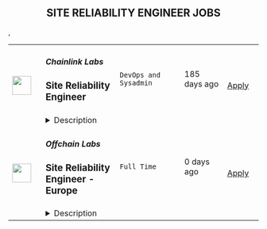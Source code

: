 <div align="center"><h2>SITE RELIABILITY ENGINEER JOBS</h2></div><table><tr>
                <td width="100" height="100" rowspan="2">
                    <img src="https://weworkremotely.com/assets/IsotypeV2-1ebe3dd57673f3e8d02b7490bc0faaef55d6a95d3a4aaf17298bd3ed503ae7fe.svg" width="38px" height="auto">
                </td>
                <td width="300">
                    <h5>Chainlink Labs</h5>
                    <h3> Site Reliability Engineer</h3>
                </td>
                <td width="300">
                    <code>DevOps and Sysadmin</code>
                </td>
                <td width="200">
                <text>185 days ago</text>
                </td>
                <td width="100" rowspan="2">
                <a href="https://weworkremotely.com/remote-jobs/chainlink-labs-site-reliability-engineer-1" align="right" target="_blank">Apply</a>
                </td>
            </tr>
            <tr>
                <td colspan="3">
                <details><summary>Description</summary>
                

<p>
  <strong>Headquarters:</strong> United States
    <br /><strong>URL:</strong> <a href="http://chain.link">http://chain.link</a>
</p>

<div>
<strong>All roles with Chainlink Labs are globally remote-based. We encourage you to apply regardless of your location.</strong><br><br>The infrastructure team enables Chainlink development and maintains services that support the health of the most widely-adopted oracle network in the world. As a Site Reliability Engineer, you will help us solve some of the unique challenges of blockchain oracle architecture and be primarily responsible for the Chainlink ecosystem's off-chain part.</div><div><br></div><div>We are distributed across time zones and continents, and we embrace remote work. In the Infrastructure team, we follow the infrastructure-as-code approach and practice GitOps. Our on-call rotation uses the follow-the-sun pattern: you will be on call some of the time, but there should not be any overnight shifts.</div><div><br></div><div>We all have different backgrounds and are determined to help you succeed no matter where you are or who you are. If you think you would do a great job at Chainlink, we are looking forward to speaking with you, even if you don't match 100% of the job requirements: those describe people we've usually had a great time working with, but they're not a tick-box exercise.<br><br><strong>Your Impact</strong>
</div><ul>
<li>Support monitoring services that watch over the entire Chainlink network. </li>
<li>Deploy and maintain various externally-facing services like reference Chainlink nodes used by developers and customers (including critical services such as Chainlink VRF).</li>
<li>Improve the reliability and observability of our internal infrastructure. </li>
<li>Provide our engineers with a reliable release pipeline and empower them to release and deploy Chainlink and adjacent tools extremely quickly.</li>
</ul><div><br></div><div><strong>Requirements </strong></div><ul>
<li>5+ years of relevant professional experience. You have a software engineering background or an operations background and have worked as an SRE (or in a very close position) before.</li>
<li>Experience with system architecture. You can create a design document for a cross-region load-balancing app with five microservices, a PostgreSQL cluster, a caching layer, and a Kafka queue—and then implement it on AWS.</li>
<li>Experience with CI/CD pipelines. You can troubleshoot an existing pipeline or build your own, and you've probably worked on both software delivery and cloud-based services deployment.</li>
<li>Experience with distributed systems and container orchestration. You have built or maintained complex Kubernetes clusters before.</li>
<li>Ability to read and write code. You can understand precisely why a recent code change led to degraded performance; you can write scripts and tools to automate routine tasks and eliminate toil.</li>
<li>Strong communication skills. You can give and receive constructive feedback, and you do not shy away from planning meetings and code reviews.</li>
</ul><div><br></div><div><strong>Preferred Qualifications</strong></div><ul>
<li>Professional experience with Golang, TypeScript, or both. </li>
<li>Excitement for blockchain, Web 3.0, and similar decentralized technologies. </li>
<li>Experience running blockchain full node operator is a big plus. </li>
<li>Experience with Chainlink as a developer or a node operator is a big plus.</li>
<li>Comfort working with network protocols, proxies, and load balancers.</li>
<li>Experience with information security and DevSecOps.</li>
<li>Experience working remotely in a distributed team.</li>
<li>We are giving slight preference to candidates who live in the UTC to UTC+8 range due to our on-call schedule for this particular opening.</li>
</ul><div><br></div><div>
<strong>Our Stack<br></strong>Some of the tools and services we use daily or almost daily are:</div><div><br></div><div>AWS; Terraform/Terragrunt; Kubernetes, Calico and ArgoCD; Prometheus and Grafana; GitHub Actions; Packer</div><div><br></div><div>We expect you to be comfortable with most of those tools and very proficient in several of them.<br><br><strong>About Us</strong><br>Chainlink is the industry standard oracle network for connecting smart contracts to the real world. With Chainlink, developers can build hybrid smart contracts that combine on-chain code with an extensive collection of secure off-chain services powered by Decentralized Oracle Networks. Managed by a global, decentralized community of hundreds of thousands of people, Chainlink is introducing a fairer model for contracts. Its network currently secures billions of dollars in value for smart contracts across the decentralized finance (DeFi), insurance, and gaming ecosystems, among others. The full vision of the Chainlink Network can be found in the <a href="https://research.chain.link/whitepaper-v2.pdf">Chainlink 2.0 whitepaper</a>. Chainlink is trusted by hundreds of organizations—from global enterprises to projects at the forefront of the blockchain economy—to deliver definitive truth via secure, reliable data.  </div><div><br></div><div>This role is location agnostic anywhere in the world, but we ask that you overlap some working hours with Eastern Standard Time (EST).</div><div><br></div><div>We are a fully distributed team and have the tools and benefits to support you in your remote work environment.</div><div><br></div><div><em>Chainlink Labs is an Equal Opportunity Employer.</em></div><div><br></div>

<p><strong>To apply:</strong> <a href="https://weworkremotely.com/remote-jobs/chainlink-labs-site-reliability-engineer-1">https://weworkremotely.com/remote-jobs/chainlink-labs-site-reliability-engineer-1</a></p>

                </details>
                </td>
            </tr>,<tr>
                <td width="100" height="100" rowspan="2">
                    <img src="https://remotive.com/job/1378161/logo" width="38px" height="auto">
                </td>
                <td width="300">
                    <h5>DRUID</h5>
                    <h3>Senior Site Reliability Engineer (SRE)</h3>
                </td>
                <td width="300">
                    <code>AWS,cloud,devops,docker</code>
                </td>
                <td width="200">
                <text>1 days ago</text>
                </td>
                <td width="100" rowspan="2">
                <a href="https://remotive.com/remote-jobs/devops/senior-site-reliability-engineer-sre-1378161" align="right" target="_blank">Apply</a>
                </td>
            </tr>
            <tr>
                <td colspan="3">
                <details><summary>Description</summary>
                <div class="h1">Description</div>
<p>This is a remote position.</p>
<div><span lang="EN-US" style="">We are looking for a <strong>Senior Site Reliability Engineer</strong> to work remotely at an international client of Druid.</span> </div>
<div> </div>
<p> </p>
<div class="h3">Requirements</div>
<div><span class="font" style=""><span class="size" style="">To apply to this opening, candidates <strong>must have</strong>:</span></span> </div>
<ul>
<li><span class="font" style=""><span class="size" style="">Solid experience as SRE or DevOps;</span></span></li>
<li><span class="font" style=""><span class="size" style="">AWS cloud platform (S3, EC2, EKS);</span></span></li>
<li><span class="font" style=""><span class="size" style="">Strong knowledge of Docker, Kubernetes, </span></span><span class="font" style=""><span class="size" style="">Terraform;</span></span></li>
<li><span class="font" style=""><span class="size" style="">Jira, Confluence, OpsGenie, Jira Service Desk.</span></span></li>
<li><span class="font" style=""><span class="size" style=""><span class="font" style=""><span class="size" style="">Intermediary English proficiency.</span></span></span></span></li>
</ul>
<p style="margin-bottom: 0cm; text-align: justify; line-height: normal; margin-top: 0px;">Also <strong>desirable </strong>requirements:</p>
<ul>
<li>AWS Solutions Architect certificate; </li>
<li><span class="font" style=""><span class="size" style="">GITHub, CodeFresh, ArgoCD, Jenkins;</span></span></li>
<li><span class="font" style=""><span class="size" style=""><span class="font" style=""><span class="size" style=""><span class="font" style=""><span class="size" style="">Istio, </span></span>Helm;</span></span></span></span></li>
<li><span class="font" style=""><span class="size" style=""><span class="font" style=""><span class="size" style=""><span class="font" style=""><span class="size" style="">Grafana, Prometheus, Honeycomb.</span></span></span></span></span></span></li>
</ul>
<div> </div>
<p style="margin-bottom: 0cm; text-align: justify; line-height: normal; margin-top: 0px;"><span class="font" style=""><span class="size" style=""><strong>Soft skills required:</strong></span></span></p>
<ul>
<li><span class="font" style=""><span class="size" style="">Comfortable with changes;</span></span></li>
<li><span class="font" style=""><span class="size" style="">Strives to achieve ambitious goals even in challenging environments;</span></span></li>
<li><span class="font" style=""><span class="size" style="">A good problem resolver capable of taking into account the vision of the whole.</span></span></li>
</ul>
<div> </div>
<p> </p>
<div class="h3">Benefits</div>
<div><strong>Druid offers:</strong> </div>
<ul>
<li>Competitive compensation;</li>
<li>Remote job;</li>
<li>Work from anywhere;</li>
<li>Opportunities to work on international projects;</li>
<li>Equal opportunity workplace;</li>
<li>Paid time off;</li>
<li>Rump-up program for AWS certifications;</li>
<li>Educational reimbursement;</li>
<li>Bonus opportunities;</li>
<li>Technical communities for knowledge exchange.</li>
</ul>
<p> </p>
<img src="https://remotive.com/job/track/1378161/blank.gif?source=public_api" alt=""/>
                </details>
                </td>
            </tr>,<tr>
                <td width="100" height="100" rowspan="2">
                    <img src="https://freshremote.work/media/company/logo/22/03/5fI4d2YF_400x400.png" width="38px" height="auto">
                </td>
                <td width="300">
                    <h5>Offchain Labs</h5>
                    <h3>Site Reliability Engineer - Europe</h3>
                </td>
                <td width="300">
                    <code>Full Time</code>
                </td>
                <td width="200">
                <text>0 days ago</text>
                </td>
                <td width="100" rowspan="2">
                <a href="https://freshremote.work/J114835/" align="right" target="_blank">Apply</a>
                </td>
            </tr>
            <tr>
                <td colspan="3">
                <details><summary>Description</summary>
                Offchain Labs is building a suite of scaling solutions for Ethereum. This includes Arbitrum, an Optimistic Rollup, that instantly scales apps, reducing costs and increasing capacity, without sacrificing Ethereum's security. Porting contracts to Arbit …
Offchain Labs is building a suite of scaling solutions for Ethereum. This includes Arbitrum, an Optimistic Rollup, that instantly scales apps, reducing costs and increasing capacity, without sacrificing Ethereum's security. Porting contracts to Arbitrum requires no code changes or downloads since it’s compatible with existing Ethereum developer languages and tooling. Arbitrum today is the leading Ethereum scaling solution with dominant market share including hundreds of apps on the platform and over 50% of all rollup liquidity. <br/>Our team is extremely passionate and works tirelessly to bridge the gap between what blockchain is and what blockchain can be. We strive to maintain an atmosphere that fosters innovation and new ideas through collaboration, research, and deep discussions. After raising an initial round of $3.8M in seed funding in January 2019 and a $20M series A, as well as a $100M series B in 2021, we are ready to hire additional team members that have an interest in working in the blockchain space and a knack for approaching problems in unconventional ways
<h3>Who You Are</h3>
<ul>
<li>Excited to learn and develop blockchain technology (No experience yet? No problem!)</li><li>Posses experience with Kubernetes and AWS</li><li>Experience with CI/CD pipelines; preferably CodeBuild, CodePipeline, Spinnaker, and Github Actions</li><li>Have worked with log collection frameworks; preferably NewRelic, ELK, and Cloudwatch</li><li>Experience with Terraform or Cloudformation</li><li>Solid understanding of threat modeling and secure system architecture  </li><li>Experience with high performance networking, application load balancers, and VPC setup</li><li>Experienced in Linux and shell scripting; Python and Go experience strongly preferred  </li><li>Have set up VPNs and multi-region access</li><li>Possess a strong sense of ownership in your work, which drives you to find ways to do things better and faster</li><li>Always up-to-speed on the latest technologies</li><li>Constantly on the lookout for new and innovative ways to solve complex problems through rigorous experimentation</li><li>Open, transparent and direct communication style while working in tight collaboration with your teammates</li><li>Always open to feedback, new ideas and opportunities for self-improvement</li><li>Actively look for ways to help out beyond the scope of your day-to-day work</li></ul>
<h3>What You've Done</h3>
<ul>
<li>Significant hands on experience with a cloud environment and Kubernetes</li><li>Security background and knowledge</li><li>Experience with high performance networking </li><li>Significant experience with a scripting language</li></ul>We understand it takes a diverse team of highly intelligent, passionate, curious, and creative people to solve the challenges involved in developing and improving Arbitrum. Our dynamic team has incredible perspectives to share, just as we know you do, and we take great pride in being an equal opportunity workplace.
                </details>
                </td>
            </tr></table>